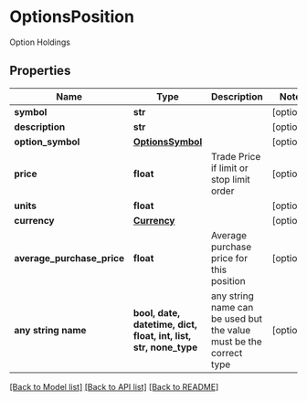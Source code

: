 # OptionsPosition

Option Holdings

## Properties
Name | Type | Description | Notes
------------ | ------------- | ------------- | -------------
**symbol** | **str** |  | [optional] 
**description** | **str** |  | [optional] 
**option_symbol** | [**OptionsSymbol**](OptionsSymbol.md) |  | [optional] 
**price** | **float** | Trade Price if limit or stop limit order | [optional] 
**units** | **float** |  | [optional] 
**currency** | [**Currency**](Currency.md) |  | [optional] 
**average_purchase_price** | **float** | Average purchase price for this position | [optional] 
**any string name** | **bool, date, datetime, dict, float, int, list, str, none_type** | any string name can be used but the value must be the correct type | [optional]

[[Back to Model list]](../README.md#documentation-for-models) [[Back to API list]](../README.md#documentation-for-api-endpoints) [[Back to README]](../README.md)


